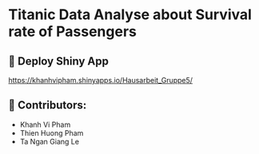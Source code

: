 # Titanic Data Analyse about Survival rate of Passengers

## 🚀 Deploy Shiny App
https://khanhvipham.shinyapps.io/Hausarbeit_Gruppe5/

## 🤝 Contributors: 
* Khanh Vi Pham
* Thien Huong Pham
* Ta Ngan Giang Le

